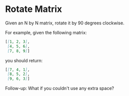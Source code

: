 # Rotate Matrix

Given an N by N matrix, rotate it by 90 degrees clockwise.

For example, given the following matrix:

```md
[[1, 2, 3],
 [4, 5, 6],
 [7, 8, 9]]
 ```

you should return:

```md
[[7, 4, 1],
 [8, 5, 2],
 [9, 6, 3]]
 ```

Follow-up: What if you couldn't use any extra space?
